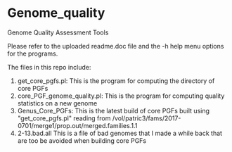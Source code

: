 # Genome_quality
Genome Quality Assessment Tools 

Please refer to the uploaded readme.doc file and the -h help menu options for the programs.

The files in this repo include:
1. get_core_pgfs.pl:  This is the program for computing the directory of core PGFs
2. core_PGF_genome_quality.pl:  This is the program for computing quality statistics on a new genome
3. Genus_Core_PGFs:  This is the latest build of core PGFs built using "get_core_pgfs.pl" reading from
                     /vol/patric3/fams/2017-0701/merge1/prop.out/merged.families.1.1
4. 2-13.bad.all  This is a file of bad genomes that I made a while back that are too be avoided when building core PGFs

